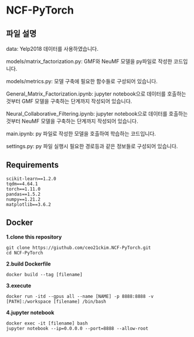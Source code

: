 # NCF-PyTorch

## 파일 설명

data: Yelp2018 데이터를 사용하였습니다.

models/matrix_factorization.py: GMF와 NeuMF 모델을 py파일로 작성한 코드입니다.

models/metrics.py: 모델 구축에 필요한 함수들로 구성되어 있습니다.

General_Matrix_Factorization.ipynb: jupyter notebook으로 데이터를 호출하는 것부터 GMF 모델을 구축하는 단계까지 작성되어 있습니다.

Neural_Collaborative_Filtering.ipynb: jupyter notebook으로 데이터를 호출하는 것부터 NeuMF 모델을 구축하는 단계까지 작성되어 있습니다. 

main.ipynb: py 파일로 작성한 모델을 호출하여 학습하는 코드입니다. 

settings.py: py 파일 실행시 필요한 경로등과 같은 정보들로 구성되어 있습니다.

## Requirements

```
scikit-learn==1.2.0
tqdm==4.64.1
torch==1.11.0
pandas==1.5.2
numpy==1.21.2
matplotlib==3.6.2
```


## Docker

**1.clone this repository**

```
git clone https://giuthub.com/ceo21ckim.NCF-PyTorch.git
cd NCF-PyTorch
```

**2.build Dockerfile**

```
docker build --tag [filename]
```

**3.execute**
```
docker run -itd --gpus all --name [NAME] -p 8888:8888 -v [PATH]:/workspace [filename] /bin/bash
```

**4.jupyter notebook**
```
docker exec -it [filename] bash 
jupyter notebook --ip=0.0.0.0 --port=8888 --allow-root
```

